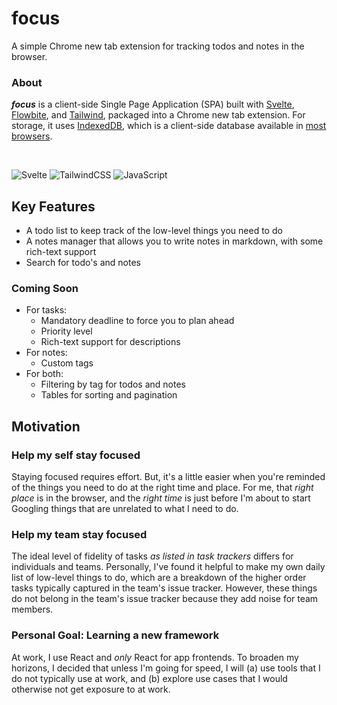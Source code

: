 # focus
A simple Chrome new tab extension for tracking todos and notes in the browser.

### About
***focus*** is a client-side Single Page Application (SPA) built with [Svelte](https://svelte.dev/), [Flowbite](https://flowbite-svelte.com/), and [Tailwind](https://tailwindcss.com/), packaged into a Chrome new tab extension. For storage, it uses [IndexedDB](https://developer.mozilla.org/en-US/docs/Web/API/IndexedDB_API), which is a client-side database available in [most browsers](https://caniuse.com/?search=indexeddb).

<br />  

![Svelte](https://img.shields.io/badge/svelte-%23f1413d.svg?style=for-the-badge&logo=svelte&logoColor=white) ![TailwindCSS](https://img.shields.io/badge/tailwindcss-%2338B2AC.svg?style=for-the-badge&logo=tailwind-css&logoColor=white) ![JavaScript](https://img.shields.io/badge/javascript-%23323330.svg?style=for-the-badge&logo=javascript&logoColor=%23F7DF1E)

## Key Features
- A todo list to keep track of the low-level things you need to do
- A notes manager that allows you to write notes in markdown, with some rich-text support
- Search for todo's and notes

### Coming Soon
- For tasks:
  - Mandatory deadline to force you to plan ahead
  - Priority level
  - Rich-text support for descriptions
- For notes:
  - Custom tags
- For both:
  - Filtering by tag for todos and notes
  - Tables for sorting and pagination

## Motivation

### Help my self stay focused
Staying focused requires effort. But, it's a little easier when you're reminded of the things you need to do at the right time and place. For me, that *right place* is in the browser, and the *right time* is just before I'm about to start Googling things that are unrelated to what I need to do.

### Help my team stay focused
The ideal level of fidelity of tasks *as listed in task trackers* differs for individuals and teams. Personally, I've found it helpful to make my own daily list of low-level things to do, which are a breakdown of the higher order tasks typically captured in the team's issue tracker. However, these things do not belong in the team's issue tracker because they add noise for team members.

### Personal Goal: Learning a new framework
At work, I use React and *only* React for app frontends. To broaden my horizons, I decided that unless I'm going for speed, I will (a) use tools that I do not typically use at work, and (b) explore use cases that I would otherwise not get exposure to at work.
